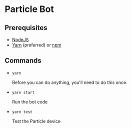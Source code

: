 # Particle Bot

## Prerequisites

* [NodeJS](https://nodejs.org/en/download/)
* [Yarn](https://yarnpkg.com/getting-started/install) (preferred) or [npm](https://docs.npmjs.com/downloading-and-installing-node-js-and-npm)

## Commands

* `yarn`

  Before you can do anything, you'll need to do this once.

* `yarn start`

  Run the bot code

* `yarn test`

  Test the Particle device
